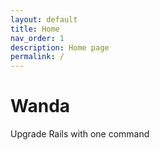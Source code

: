 ```yaml
---
layout: default
title: Home
nav_order: 1
description: Home page
permalink: /
---
```


# Wanda
Upgrade Rails with one command
